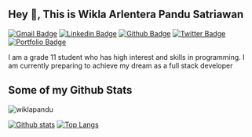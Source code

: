 ## Hey 👋, This is Wikla Arlentera Pandu Satriawan
[![Gmail Badge](https://img.shields.io/badge/-wiklapandu2503@gmail.com-c14438?style=flat&logo=Gmail&logoColor=white&link=mailto:wiklapandu2503@gmail.com)](mailto:wiklapandu2503@gmail.com) 
[![Linkedin Badge](https://img.shields.io/badge/-wiklapandu-0072b1?style=flat&logo=Linkedin&logoColor=white&link=https://www.linkedin.com/in/wiklapandu/)](https://www.linkedin.com/in/wiklapandu/) [![Github Badge](https://img.shields.io/badge/-wiklapandu-grey?style=flat&logo=github&logoColor=white&link=https://github.com/wiklapandu/)](https://www.github.com/wiklapandu/) [![Twitter Badge](https://img.shields.io/badge/-wiklapandu-00acee?style=flat&logo=twitter&logoColor=white&link=https://twitter.com/wiklapandu/)](https://www.twitter.com/wiklapandu/) [![Portfolio Badge](https://img.shields.io/badge/portfolio-web-blue?style=flat&link=https://wiklapandu.github.io/portofolio//)](https://wiklapandu.github.io/portofolio//) <p align='left'>I am a grade 11 student who has high interest and skills in programming. I am currently preparing to achieve my dream as a full stack developer</p>
## Some of my Github Stats
<p align=left> <img src=https://komarev.com/ghpvc/?username=wiklapandu alt=wiklapandu /> </p>

[![Github stats](https://github-readme-stats.vercel.app/api?username=wiklapandu&show_icons=true&include_all_commits=true&theme=react)](https://github.com/wiklapandu/github-readme-stats)
[![Top Langs](https://github-readme-stats.vercel.app/api/top-langs/?username=wiklapandu&layout=compact&theme=dark)](https://github.com/wiklapandu/github-readme-stats)
